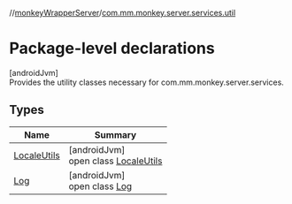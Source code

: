 //[monkeyWrapperServer](../../index.md)/[com.mm.monkey.server.services.util](index.md)

# Package-level declarations

[androidJvm]\
Provides the utility classes necessary for com.mm.monkey.server.services.

## Types

| Name | Summary |
|---|---|
| [LocaleUtils](-locale-utils/index.md) | [androidJvm]<br>open class [LocaleUtils](-locale-utils/index.md) |
| [Log](-log/index.md) | [androidJvm]<br>open class [Log](-log/index.md) |